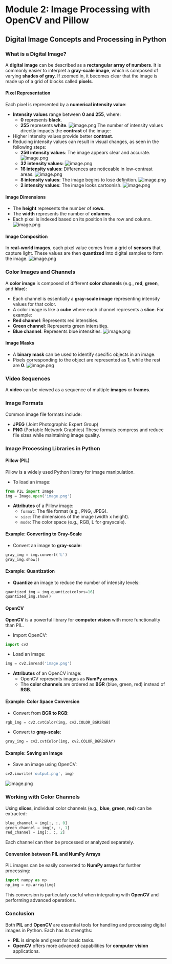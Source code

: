 

# Module 2: Image Processing with OpenCV and Pillow
## Digital Image Concepts and Processing in Python
### What is a Digital Image?
A **digital image** can be described as a **rectangular array of numbers**. It is commonly easier to interpret a **gray-scale image**, which is composed of varying **shades of gray**. If zoomed in, it becomes clear that the image is made up of a grid of blocks called **pixels**.
#### Pixel Representation
Each pixel is represented by a **numerical intensity value**:
- **Intensity values** range between **0 and 255**, where:
	- **0** represents **black**.
	- **255** represents **white**.
![image.png](https://prod-files-secure.s3.us-west-2.amazonaws.com/03e82b26-cccb-4906-bb56-adabcbdc0655/fa1bb4aa-313a-44c2-a7b3-7fa4a8432b08/image.png?X-Amz-Algorithm=AWS4-HMAC-SHA256&X-Amz-Content-Sha256=UNSIGNED-PAYLOAD&X-Amz-Credential=ASIAZI2LB466SLKUHVMX%2F20250206%2Fus-west-2%2Fs3%2Faws4_request&X-Amz-Date=20250206T171309Z&X-Amz-Expires=3600&X-Amz-Security-Token=IQoJb3JpZ2luX2VjEEkaCXVzLXdlc3QtMiJIMEYCIQCyw23XjGksMvOBA%2B17utHDZR2sFybV5oKo43MHlbPlmAIhALA9tMcARbVrDg8xrVWnGrajUk3vS8PrtvIt8LqBts6NKv8DCGIQABoMNjM3NDIzMTgzODA1IgzL7Mx645PpMuukdvwq3ANq82u8SBojKnU6Z6SmdSM3qkTKy10F4zmZqYHja5bFHMvwjwOwMMtNVXMKK7ittbm8VyVCddEq553ZGYXQ19G4%2Fmz0m2LIMk3LvG9aQptSHv0uNqtMxzb3Ut4jNR0VeZwXFZWejaiOZczM0A8PNk5LubWt8I8rfoaJPDTD2rSvTdp8r%2Fh24x8cMWOz3nSTXKcFeedvDqta5f65NX1v9%2Bg9qj5fWAwbLaiL584CAJHB0vyIbAOclyrqrIlmDvh1Dxwi0WT6g5KhyuWxw%2FJLZGBlfqdzcxShBAGE2nHG345CQWaCuRNQJk3ccWYULUBmiuYgEfmXY%2FsH8ZNF%2BFTCfyHr2k7x%2BoRaTu6E4YoDHqrrByxs0DzPWqQFOjldQrTxJkki4NyzLiwCNLvBV%2FICksnX2lJz7tY05RdgztVFG3Q0xw%2FbsfEV9ehYogPZLQVc4mOYfC6iP48kS%2F6hVY2AQX0v6UDr8sFm2C%2FIZJzzBM72z0g5Puc0SmrqslHhp0mYHXc8amsevgO2s9RFH41SQOwYX1v81SnsKOljWy0bxiwpoon9JrF4smNTsXfj5fifWLSLy07oRUXbKao5KKaSVbFBscRQwAUwLBEqqEKgSpJxMAr4SBdH6TvkFGlaPTCT0ZO9BjqkAf%2BQLbKsaZ%2FHRwgLlczET%2FVIYge%2B%2FLsItkzEsRTeZ2hTT%2BE3vtW4XfDsTd9dZrSaOSUmaISHQECp1ObpFFFR6yg%2BCzGtYDYRcYuTproG04u8v6FK61i%2BEZztxZXdAJjImTRmj7ZDzIOHdaRoNvoxP83v9CuYtWLeRwx%2FACxGyEDf0kebeJaAE69cpukrcrqFoVfmOsoW43aSrw172RZ7lZZS6KC6&X-Amz-Signature=b7d105e7dc9d9df0f79b63c5c06d5ad51019f18a6b71b7a1b2a3222731ac5d85&X-Amz-SignedHeaders=host&x-id=GetObject)
The number of intensity values directly impacts the **contrast** of the image:
- Higher intensity values provide better **contrast**.
- Reducing intensity values can result in visual changes, as seen in the following steps:
	- **256 intensity values**: The image appears clear and accurate.
![image.png](https://prod-files-secure.s3.us-west-2.amazonaws.com/03e82b26-cccb-4906-bb56-adabcbdc0655/0de7dfb4-99dc-4b87-8932-5165b3c3b775/image.png?X-Amz-Algorithm=AWS4-HMAC-SHA256&X-Amz-Content-Sha256=UNSIGNED-PAYLOAD&X-Amz-Credential=ASIAZI2LB4667I2REY5R%2F20250206%2Fus-west-2%2Fs3%2Faws4_request&X-Amz-Date=20250206T171309Z&X-Amz-Expires=3600&X-Amz-Security-Token=IQoJb3JpZ2luX2VjEEkaCXVzLXdlc3QtMiJIMEYCIQDXCB%2FHIa%2BW4p1devWapB18PiTdCShUiI3nTiwPEDTsRwIhAJRNDLsxG3FxQTXjfrHYcgvnqDpc9ZNTtyTfqPQl1M6NKv8DCGIQABoMNjM3NDIzMTgzODA1IgzFx%2BRBvtwBciQMPOgq3AN4w0jMQxPeNyNMsDEQ8p2F%2Bn5kwlzaAOSDNwK9V7ZXZt5%2Bn65PE5x3F9yOu05TCZi1C3Q6TqLT8KOy7c%2FAh9sIP4M%2FCa%2B4q6mFHl61u1tKAjcpCVebKCmiIS6Iz0%2FItjtJDG15f4KdeQ6ErTK60weGMKjmpd3ST2rc0KqhfuLQvy%2FPAnETudM9qmvsJsvl2vUuFHYgnDHfowTNZm7r1BPNIIukZU2AXpMpgRnxNGVybiaWOF80qMGOtvBdJ6I13aQtJdNFxXj53oKCMmgLylZnGgKrQjA3WdSF%2Fxful1FvE9zJ5Ubz8tGgz72OZWTkuqO23Y0xzUTEMYwM3QRwcr0kHZQY1WIFWHd6ZcOESoJRehYFmWHYckrLSl4vQWjRthmsW4Z0ql%2Bxse3GPEOUsnts18fJNiWBr0Og%2BoIANABhMLwOKUX5mYfskppU9%2BtOFn8Wg8BvFCxqii8HvrkCrIGXkd643NSw1o0PYQ4epxSNa6jdrnwBkvmyOSFX%2BTKJPmkZWhfugjWG5%2B6a4I%2BeOe6%2FiGD611cM6YH60tt8VPcfwtLkYOuDzmUYiamlJ0dPNYZ3Z2jcZyMOj0wFNXoNaVmTyoK%2FcS6AHIQTtvBfDey8PFgmwbjIKxCCDzrCGzCJ0ZO9BjqkAYNb3eSI5HK3s7jDiWXk5wvoqc8Abp66FI%2B6viDTAntwArp5u3H63YXOrzGaD6KYk%2BNGEt5oac4sPlw6VYhZTC9wDfk8%2BbVrO4MuNfr8e%2B9IQuVAiudtQqG5TGR6sGLt5T9smJIwr68Mp5gBDyHdZ8tj78CXIVy%2FXEFocIrMtHvSbzybCKPb8KsacO6C2zaPAxeWBZABwVlaSEajOM01SSyklaUM&X-Amz-Signature=607c6cab378f56008cb2f7aad8374684136f3cbeaac7205b0e38df67a018ee3f&X-Amz-SignedHeaders=host&x-id=GetObject)
	- **32 intensity values:**
![image.png](https://prod-files-secure.s3.us-west-2.amazonaws.com/03e82b26-cccb-4906-bb56-adabcbdc0655/7eb81f08-b190-4c5a-ba2b-2a498a15b2c4/image.png?X-Amz-Algorithm=AWS4-HMAC-SHA256&X-Amz-Content-Sha256=UNSIGNED-PAYLOAD&X-Amz-Credential=ASIAZI2LB4667I2REY5R%2F20250206%2Fus-west-2%2Fs3%2Faws4_request&X-Amz-Date=20250206T171309Z&X-Amz-Expires=3600&X-Amz-Security-Token=IQoJb3JpZ2luX2VjEEkaCXVzLXdlc3QtMiJIMEYCIQDXCB%2FHIa%2BW4p1devWapB18PiTdCShUiI3nTiwPEDTsRwIhAJRNDLsxG3FxQTXjfrHYcgvnqDpc9ZNTtyTfqPQl1M6NKv8DCGIQABoMNjM3NDIzMTgzODA1IgzFx%2BRBvtwBciQMPOgq3AN4w0jMQxPeNyNMsDEQ8p2F%2Bn5kwlzaAOSDNwK9V7ZXZt5%2Bn65PE5x3F9yOu05TCZi1C3Q6TqLT8KOy7c%2FAh9sIP4M%2FCa%2B4q6mFHl61u1tKAjcpCVebKCmiIS6Iz0%2FItjtJDG15f4KdeQ6ErTK60weGMKjmpd3ST2rc0KqhfuLQvy%2FPAnETudM9qmvsJsvl2vUuFHYgnDHfowTNZm7r1BPNIIukZU2AXpMpgRnxNGVybiaWOF80qMGOtvBdJ6I13aQtJdNFxXj53oKCMmgLylZnGgKrQjA3WdSF%2Fxful1FvE9zJ5Ubz8tGgz72OZWTkuqO23Y0xzUTEMYwM3QRwcr0kHZQY1WIFWHd6ZcOESoJRehYFmWHYckrLSl4vQWjRthmsW4Z0ql%2Bxse3GPEOUsnts18fJNiWBr0Og%2BoIANABhMLwOKUX5mYfskppU9%2BtOFn8Wg8BvFCxqii8HvrkCrIGXkd643NSw1o0PYQ4epxSNa6jdrnwBkvmyOSFX%2BTKJPmkZWhfugjWG5%2B6a4I%2BeOe6%2FiGD611cM6YH60tt8VPcfwtLkYOuDzmUYiamlJ0dPNYZ3Z2jcZyMOj0wFNXoNaVmTyoK%2FcS6AHIQTtvBfDey8PFgmwbjIKxCCDzrCGzCJ0ZO9BjqkAYNb3eSI5HK3s7jDiWXk5wvoqc8Abp66FI%2B6viDTAntwArp5u3H63YXOrzGaD6KYk%2BNGEt5oac4sPlw6VYhZTC9wDfk8%2BbVrO4MuNfr8e%2B9IQuVAiudtQqG5TGR6sGLt5T9smJIwr68Mp5gBDyHdZ8tj78CXIVy%2FXEFocIrMtHvSbzybCKPb8KsacO6C2zaPAxeWBZABwVlaSEajOM01SSyklaUM&X-Amz-Signature=819e5905026711516cb18b079d0863cf8ac708efb2f7fc5e0c19e8f5984e62ec&X-Amz-SignedHeaders=host&x-id=GetObject)
	- **16 intensity values**: Differences are noticeable in low-contrast areas.
![image.png](https://prod-files-secure.s3.us-west-2.amazonaws.com/03e82b26-cccb-4906-bb56-adabcbdc0655/6bf56d44-9a14-4b7b-98c2-1f00b8630f0c/image.png?X-Amz-Algorithm=AWS4-HMAC-SHA256&X-Amz-Content-Sha256=UNSIGNED-PAYLOAD&X-Amz-Credential=ASIAZI2LB4667I2REY5R%2F20250206%2Fus-west-2%2Fs3%2Faws4_request&X-Amz-Date=20250206T171309Z&X-Amz-Expires=3600&X-Amz-Security-Token=IQoJb3JpZ2luX2VjEEkaCXVzLXdlc3QtMiJIMEYCIQDXCB%2FHIa%2BW4p1devWapB18PiTdCShUiI3nTiwPEDTsRwIhAJRNDLsxG3FxQTXjfrHYcgvnqDpc9ZNTtyTfqPQl1M6NKv8DCGIQABoMNjM3NDIzMTgzODA1IgzFx%2BRBvtwBciQMPOgq3AN4w0jMQxPeNyNMsDEQ8p2F%2Bn5kwlzaAOSDNwK9V7ZXZt5%2Bn65PE5x3F9yOu05TCZi1C3Q6TqLT8KOy7c%2FAh9sIP4M%2FCa%2B4q6mFHl61u1tKAjcpCVebKCmiIS6Iz0%2FItjtJDG15f4KdeQ6ErTK60weGMKjmpd3ST2rc0KqhfuLQvy%2FPAnETudM9qmvsJsvl2vUuFHYgnDHfowTNZm7r1BPNIIukZU2AXpMpgRnxNGVybiaWOF80qMGOtvBdJ6I13aQtJdNFxXj53oKCMmgLylZnGgKrQjA3WdSF%2Fxful1FvE9zJ5Ubz8tGgz72OZWTkuqO23Y0xzUTEMYwM3QRwcr0kHZQY1WIFWHd6ZcOESoJRehYFmWHYckrLSl4vQWjRthmsW4Z0ql%2Bxse3GPEOUsnts18fJNiWBr0Og%2BoIANABhMLwOKUX5mYfskppU9%2BtOFn8Wg8BvFCxqii8HvrkCrIGXkd643NSw1o0PYQ4epxSNa6jdrnwBkvmyOSFX%2BTKJPmkZWhfugjWG5%2B6a4I%2BeOe6%2FiGD611cM6YH60tt8VPcfwtLkYOuDzmUYiamlJ0dPNYZ3Z2jcZyMOj0wFNXoNaVmTyoK%2FcS6AHIQTtvBfDey8PFgmwbjIKxCCDzrCGzCJ0ZO9BjqkAYNb3eSI5HK3s7jDiWXk5wvoqc8Abp66FI%2B6viDTAntwArp5u3H63YXOrzGaD6KYk%2BNGEt5oac4sPlw6VYhZTC9wDfk8%2BbVrO4MuNfr8e%2B9IQuVAiudtQqG5TGR6sGLt5T9smJIwr68Mp5gBDyHdZ8tj78CXIVy%2FXEFocIrMtHvSbzybCKPb8KsacO6C2zaPAxeWBZABwVlaSEajOM01SSyklaUM&X-Amz-Signature=f295f33507624d2a30c1b5cfbb5d5703e89d3add14d707e6e0b688a74f5b5ece&X-Amz-SignedHeaders=host&x-id=GetObject)
	- **8 intensity values**: The image begins to lose definition.
![image.png](https://prod-files-secure.s3.us-west-2.amazonaws.com/03e82b26-cccb-4906-bb56-adabcbdc0655/cca05878-ca1a-43e0-8bec-1d146756f9ae/image.png?X-Amz-Algorithm=AWS4-HMAC-SHA256&X-Amz-Content-Sha256=UNSIGNED-PAYLOAD&X-Amz-Credential=ASIAZI2LB4667I2REY5R%2F20250206%2Fus-west-2%2Fs3%2Faws4_request&X-Amz-Date=20250206T171309Z&X-Amz-Expires=3600&X-Amz-Security-Token=IQoJb3JpZ2luX2VjEEkaCXVzLXdlc3QtMiJIMEYCIQDXCB%2FHIa%2BW4p1devWapB18PiTdCShUiI3nTiwPEDTsRwIhAJRNDLsxG3FxQTXjfrHYcgvnqDpc9ZNTtyTfqPQl1M6NKv8DCGIQABoMNjM3NDIzMTgzODA1IgzFx%2BRBvtwBciQMPOgq3AN4w0jMQxPeNyNMsDEQ8p2F%2Bn5kwlzaAOSDNwK9V7ZXZt5%2Bn65PE5x3F9yOu05TCZi1C3Q6TqLT8KOy7c%2FAh9sIP4M%2FCa%2B4q6mFHl61u1tKAjcpCVebKCmiIS6Iz0%2FItjtJDG15f4KdeQ6ErTK60weGMKjmpd3ST2rc0KqhfuLQvy%2FPAnETudM9qmvsJsvl2vUuFHYgnDHfowTNZm7r1BPNIIukZU2AXpMpgRnxNGVybiaWOF80qMGOtvBdJ6I13aQtJdNFxXj53oKCMmgLylZnGgKrQjA3WdSF%2Fxful1FvE9zJ5Ubz8tGgz72OZWTkuqO23Y0xzUTEMYwM3QRwcr0kHZQY1WIFWHd6ZcOESoJRehYFmWHYckrLSl4vQWjRthmsW4Z0ql%2Bxse3GPEOUsnts18fJNiWBr0Og%2BoIANABhMLwOKUX5mYfskppU9%2BtOFn8Wg8BvFCxqii8HvrkCrIGXkd643NSw1o0PYQ4epxSNa6jdrnwBkvmyOSFX%2BTKJPmkZWhfugjWG5%2B6a4I%2BeOe6%2FiGD611cM6YH60tt8VPcfwtLkYOuDzmUYiamlJ0dPNYZ3Z2jcZyMOj0wFNXoNaVmTyoK%2FcS6AHIQTtvBfDey8PFgmwbjIKxCCDzrCGzCJ0ZO9BjqkAYNb3eSI5HK3s7jDiWXk5wvoqc8Abp66FI%2B6viDTAntwArp5u3H63YXOrzGaD6KYk%2BNGEt5oac4sPlw6VYhZTC9wDfk8%2BbVrO4MuNfr8e%2B9IQuVAiudtQqG5TGR6sGLt5T9smJIwr68Mp5gBDyHdZ8tj78CXIVy%2FXEFocIrMtHvSbzybCKPb8KsacO6C2zaPAxeWBZABwVlaSEajOM01SSyklaUM&X-Amz-Signature=4492c15ae3d2508a9c249fec8a71d4cefec824a0711110bf75d2e764d505e41c&X-Amz-SignedHeaders=host&x-id=GetObject)
	- **2 intensity values**: The image looks cartoonish.
![image.png](https://prod-files-secure.s3.us-west-2.amazonaws.com/03e82b26-cccb-4906-bb56-adabcbdc0655/12da64d7-6b97-44e0-bc2c-52b9c47ce212/image.png?X-Amz-Algorithm=AWS4-HMAC-SHA256&X-Amz-Content-Sha256=UNSIGNED-PAYLOAD&X-Amz-Credential=ASIAZI2LB4667I2REY5R%2F20250206%2Fus-west-2%2Fs3%2Faws4_request&X-Amz-Date=20250206T171309Z&X-Amz-Expires=3600&X-Amz-Security-Token=IQoJb3JpZ2luX2VjEEkaCXVzLXdlc3QtMiJIMEYCIQDXCB%2FHIa%2BW4p1devWapB18PiTdCShUiI3nTiwPEDTsRwIhAJRNDLsxG3FxQTXjfrHYcgvnqDpc9ZNTtyTfqPQl1M6NKv8DCGIQABoMNjM3NDIzMTgzODA1IgzFx%2BRBvtwBciQMPOgq3AN4w0jMQxPeNyNMsDEQ8p2F%2Bn5kwlzaAOSDNwK9V7ZXZt5%2Bn65PE5x3F9yOu05TCZi1C3Q6TqLT8KOy7c%2FAh9sIP4M%2FCa%2B4q6mFHl61u1tKAjcpCVebKCmiIS6Iz0%2FItjtJDG15f4KdeQ6ErTK60weGMKjmpd3ST2rc0KqhfuLQvy%2FPAnETudM9qmvsJsvl2vUuFHYgnDHfowTNZm7r1BPNIIukZU2AXpMpgRnxNGVybiaWOF80qMGOtvBdJ6I13aQtJdNFxXj53oKCMmgLylZnGgKrQjA3WdSF%2Fxful1FvE9zJ5Ubz8tGgz72OZWTkuqO23Y0xzUTEMYwM3QRwcr0kHZQY1WIFWHd6ZcOESoJRehYFmWHYckrLSl4vQWjRthmsW4Z0ql%2Bxse3GPEOUsnts18fJNiWBr0Og%2BoIANABhMLwOKUX5mYfskppU9%2BtOFn8Wg8BvFCxqii8HvrkCrIGXkd643NSw1o0PYQ4epxSNa6jdrnwBkvmyOSFX%2BTKJPmkZWhfugjWG5%2B6a4I%2BeOe6%2FiGD611cM6YH60tt8VPcfwtLkYOuDzmUYiamlJ0dPNYZ3Z2jcZyMOj0wFNXoNaVmTyoK%2FcS6AHIQTtvBfDey8PFgmwbjIKxCCDzrCGzCJ0ZO9BjqkAYNb3eSI5HK3s7jDiWXk5wvoqc8Abp66FI%2B6viDTAntwArp5u3H63YXOrzGaD6KYk%2BNGEt5oac4sPlw6VYhZTC9wDfk8%2BbVrO4MuNfr8e%2B9IQuVAiudtQqG5TGR6sGLt5T9smJIwr68Mp5gBDyHdZ8tj78CXIVy%2FXEFocIrMtHvSbzybCKPb8KsacO6C2zaPAxeWBZABwVlaSEajOM01SSyklaUM&X-Amz-Signature=587fbfc2c4e82e32cc8fe41bcfc8d4e64f4811680646854942704f590042c049&X-Amz-SignedHeaders=host&x-id=GetObject)
#### Image Dimensions
- The **height** represents the number of **rows**.
- The **width** represents the number of **columns**.
- Each pixel is indexed based on its position in the row and column.
![image.png](https://prod-files-secure.s3.us-west-2.amazonaws.com/03e82b26-cccb-4906-bb56-adabcbdc0655/ff056335-e79e-4491-b508-30cd45b6c194/image.png?X-Amz-Algorithm=AWS4-HMAC-SHA256&X-Amz-Content-Sha256=UNSIGNED-PAYLOAD&X-Amz-Credential=ASIAZI2LB466SLKUHVMX%2F20250206%2Fus-west-2%2Fs3%2Faws4_request&X-Amz-Date=20250206T171309Z&X-Amz-Expires=3600&X-Amz-Security-Token=IQoJb3JpZ2luX2VjEEkaCXVzLXdlc3QtMiJIMEYCIQCyw23XjGksMvOBA%2B17utHDZR2sFybV5oKo43MHlbPlmAIhALA9tMcARbVrDg8xrVWnGrajUk3vS8PrtvIt8LqBts6NKv8DCGIQABoMNjM3NDIzMTgzODA1IgzL7Mx645PpMuukdvwq3ANq82u8SBojKnU6Z6SmdSM3qkTKy10F4zmZqYHja5bFHMvwjwOwMMtNVXMKK7ittbm8VyVCddEq553ZGYXQ19G4%2Fmz0m2LIMk3LvG9aQptSHv0uNqtMxzb3Ut4jNR0VeZwXFZWejaiOZczM0A8PNk5LubWt8I8rfoaJPDTD2rSvTdp8r%2Fh24x8cMWOz3nSTXKcFeedvDqta5f65NX1v9%2Bg9qj5fWAwbLaiL584CAJHB0vyIbAOclyrqrIlmDvh1Dxwi0WT6g5KhyuWxw%2FJLZGBlfqdzcxShBAGE2nHG345CQWaCuRNQJk3ccWYULUBmiuYgEfmXY%2FsH8ZNF%2BFTCfyHr2k7x%2BoRaTu6E4YoDHqrrByxs0DzPWqQFOjldQrTxJkki4NyzLiwCNLvBV%2FICksnX2lJz7tY05RdgztVFG3Q0xw%2FbsfEV9ehYogPZLQVc4mOYfC6iP48kS%2F6hVY2AQX0v6UDr8sFm2C%2FIZJzzBM72z0g5Puc0SmrqslHhp0mYHXc8amsevgO2s9RFH41SQOwYX1v81SnsKOljWy0bxiwpoon9JrF4smNTsXfj5fifWLSLy07oRUXbKao5KKaSVbFBscRQwAUwLBEqqEKgSpJxMAr4SBdH6TvkFGlaPTCT0ZO9BjqkAf%2BQLbKsaZ%2FHRwgLlczET%2FVIYge%2B%2FLsItkzEsRTeZ2hTT%2BE3vtW4XfDsTd9dZrSaOSUmaISHQECp1ObpFFFR6yg%2BCzGtYDYRcYuTproG04u8v6FK61i%2BEZztxZXdAJjImTRmj7ZDzIOHdaRoNvoxP83v9CuYtWLeRwx%2FACxGyEDf0kebeJaAE69cpukrcrqFoVfmOsoW43aSrw172RZ7lZZS6KC6&X-Amz-Signature=ddd34c964e5bc291cfd63332a22d53e479ebd74e687b3fa89adeda3fd3724ccf&X-Amz-SignedHeaders=host&x-id=GetObject)
#### Image Composition
In **real-world images**, each pixel value comes from a grid of **sensors** that capture light. These values are then **quantized** into digital samples to form the image.
![image.png](https://prod-files-secure.s3.us-west-2.amazonaws.com/03e82b26-cccb-4906-bb56-adabcbdc0655/0c721ea0-409b-4d32-b630-a00d6f170d18/image.png?X-Amz-Algorithm=AWS4-HMAC-SHA256&X-Amz-Content-Sha256=UNSIGNED-PAYLOAD&X-Amz-Credential=ASIAZI2LB466SLKUHVMX%2F20250206%2Fus-west-2%2Fs3%2Faws4_request&X-Amz-Date=20250206T171309Z&X-Amz-Expires=3600&X-Amz-Security-Token=IQoJb3JpZ2luX2VjEEkaCXVzLXdlc3QtMiJIMEYCIQCyw23XjGksMvOBA%2B17utHDZR2sFybV5oKo43MHlbPlmAIhALA9tMcARbVrDg8xrVWnGrajUk3vS8PrtvIt8LqBts6NKv8DCGIQABoMNjM3NDIzMTgzODA1IgzL7Mx645PpMuukdvwq3ANq82u8SBojKnU6Z6SmdSM3qkTKy10F4zmZqYHja5bFHMvwjwOwMMtNVXMKK7ittbm8VyVCddEq553ZGYXQ19G4%2Fmz0m2LIMk3LvG9aQptSHv0uNqtMxzb3Ut4jNR0VeZwXFZWejaiOZczM0A8PNk5LubWt8I8rfoaJPDTD2rSvTdp8r%2Fh24x8cMWOz3nSTXKcFeedvDqta5f65NX1v9%2Bg9qj5fWAwbLaiL584CAJHB0vyIbAOclyrqrIlmDvh1Dxwi0WT6g5KhyuWxw%2FJLZGBlfqdzcxShBAGE2nHG345CQWaCuRNQJk3ccWYULUBmiuYgEfmXY%2FsH8ZNF%2BFTCfyHr2k7x%2BoRaTu6E4YoDHqrrByxs0DzPWqQFOjldQrTxJkki4NyzLiwCNLvBV%2FICksnX2lJz7tY05RdgztVFG3Q0xw%2FbsfEV9ehYogPZLQVc4mOYfC6iP48kS%2F6hVY2AQX0v6UDr8sFm2C%2FIZJzzBM72z0g5Puc0SmrqslHhp0mYHXc8amsevgO2s9RFH41SQOwYX1v81SnsKOljWy0bxiwpoon9JrF4smNTsXfj5fifWLSLy07oRUXbKao5KKaSVbFBscRQwAUwLBEqqEKgSpJxMAr4SBdH6TvkFGlaPTCT0ZO9BjqkAf%2BQLbKsaZ%2FHRwgLlczET%2FVIYge%2B%2FLsItkzEsRTeZ2hTT%2BE3vtW4XfDsTd9dZrSaOSUmaISHQECp1ObpFFFR6yg%2BCzGtYDYRcYuTproG04u8v6FK61i%2BEZztxZXdAJjImTRmj7ZDzIOHdaRoNvoxP83v9CuYtWLeRwx%2FACxGyEDf0kebeJaAE69cpukrcrqFoVfmOsoW43aSrw172RZ7lZZS6KC6&X-Amz-Signature=ae0a55a4e19a579bc00fe39ba47e3eb787c1014d2a80afb876a9f8d201bd6934&X-Amz-SignedHeaders=host&x-id=GetObject)
### Color Images and Channels
A **color image** is composed of different **color channels** (e.g., **red**, **green**, and **blue**):
- Each channel is essentially a **gray-scale image** representing intensity values for that color.
- A color image is like a **cube** where each channel represents a **slice**.
For example:
- **Red channel**: Represents red intensities.
- **Green channel**: Represents green intensities.
- **Blue channel**: Represents blue intensities.
![image.png](https://prod-files-secure.s3.us-west-2.amazonaws.com/03e82b26-cccb-4906-bb56-adabcbdc0655/c0cc17c9-842f-413f-82e8-f3f44278cf74/image.png?X-Amz-Algorithm=AWS4-HMAC-SHA256&X-Amz-Content-Sha256=UNSIGNED-PAYLOAD&X-Amz-Credential=ASIAZI2LB466SLKUHVMX%2F20250206%2Fus-west-2%2Fs3%2Faws4_request&X-Amz-Date=20250206T171309Z&X-Amz-Expires=3600&X-Amz-Security-Token=IQoJb3JpZ2luX2VjEEkaCXVzLXdlc3QtMiJIMEYCIQCyw23XjGksMvOBA%2B17utHDZR2sFybV5oKo43MHlbPlmAIhALA9tMcARbVrDg8xrVWnGrajUk3vS8PrtvIt8LqBts6NKv8DCGIQABoMNjM3NDIzMTgzODA1IgzL7Mx645PpMuukdvwq3ANq82u8SBojKnU6Z6SmdSM3qkTKy10F4zmZqYHja5bFHMvwjwOwMMtNVXMKK7ittbm8VyVCddEq553ZGYXQ19G4%2Fmz0m2LIMk3LvG9aQptSHv0uNqtMxzb3Ut4jNR0VeZwXFZWejaiOZczM0A8PNk5LubWt8I8rfoaJPDTD2rSvTdp8r%2Fh24x8cMWOz3nSTXKcFeedvDqta5f65NX1v9%2Bg9qj5fWAwbLaiL584CAJHB0vyIbAOclyrqrIlmDvh1Dxwi0WT6g5KhyuWxw%2FJLZGBlfqdzcxShBAGE2nHG345CQWaCuRNQJk3ccWYULUBmiuYgEfmXY%2FsH8ZNF%2BFTCfyHr2k7x%2BoRaTu6E4YoDHqrrByxs0DzPWqQFOjldQrTxJkki4NyzLiwCNLvBV%2FICksnX2lJz7tY05RdgztVFG3Q0xw%2FbsfEV9ehYogPZLQVc4mOYfC6iP48kS%2F6hVY2AQX0v6UDr8sFm2C%2FIZJzzBM72z0g5Puc0SmrqslHhp0mYHXc8amsevgO2s9RFH41SQOwYX1v81SnsKOljWy0bxiwpoon9JrF4smNTsXfj5fifWLSLy07oRUXbKao5KKaSVbFBscRQwAUwLBEqqEKgSpJxMAr4SBdH6TvkFGlaPTCT0ZO9BjqkAf%2BQLbKsaZ%2FHRwgLlczET%2FVIYge%2B%2FLsItkzEsRTeZ2hTT%2BE3vtW4XfDsTd9dZrSaOSUmaISHQECp1ObpFFFR6yg%2BCzGtYDYRcYuTproG04u8v6FK61i%2BEZztxZXdAJjImTRmj7ZDzIOHdaRoNvoxP83v9CuYtWLeRwx%2FACxGyEDf0kebeJaAE69cpukrcrqFoVfmOsoW43aSrw172RZ7lZZS6KC6&X-Amz-Signature=ca7f2b0aa4bd001be35404feabf1f2408e498cb9099acd8fa28fa42b245d1c6a&X-Amz-SignedHeaders=host&x-id=GetObject)
#### Image Masks
- A **binary mask** can be used to identify specific objects in an image.
- Pixels corresponding to the object are represented as **1**, while the rest are **0**.
![image.png](https://prod-files-secure.s3.us-west-2.amazonaws.com/03e82b26-cccb-4906-bb56-adabcbdc0655/667eab4d-d19d-4618-81d0-663b6beb002c/image.png?X-Amz-Algorithm=AWS4-HMAC-SHA256&X-Amz-Content-Sha256=UNSIGNED-PAYLOAD&X-Amz-Credential=ASIAZI2LB466SLKUHVMX%2F20250206%2Fus-west-2%2Fs3%2Faws4_request&X-Amz-Date=20250206T171309Z&X-Amz-Expires=3600&X-Amz-Security-Token=IQoJb3JpZ2luX2VjEEkaCXVzLXdlc3QtMiJIMEYCIQCyw23XjGksMvOBA%2B17utHDZR2sFybV5oKo43MHlbPlmAIhALA9tMcARbVrDg8xrVWnGrajUk3vS8PrtvIt8LqBts6NKv8DCGIQABoMNjM3NDIzMTgzODA1IgzL7Mx645PpMuukdvwq3ANq82u8SBojKnU6Z6SmdSM3qkTKy10F4zmZqYHja5bFHMvwjwOwMMtNVXMKK7ittbm8VyVCddEq553ZGYXQ19G4%2Fmz0m2LIMk3LvG9aQptSHv0uNqtMxzb3Ut4jNR0VeZwXFZWejaiOZczM0A8PNk5LubWt8I8rfoaJPDTD2rSvTdp8r%2Fh24x8cMWOz3nSTXKcFeedvDqta5f65NX1v9%2Bg9qj5fWAwbLaiL584CAJHB0vyIbAOclyrqrIlmDvh1Dxwi0WT6g5KhyuWxw%2FJLZGBlfqdzcxShBAGE2nHG345CQWaCuRNQJk3ccWYULUBmiuYgEfmXY%2FsH8ZNF%2BFTCfyHr2k7x%2BoRaTu6E4YoDHqrrByxs0DzPWqQFOjldQrTxJkki4NyzLiwCNLvBV%2FICksnX2lJz7tY05RdgztVFG3Q0xw%2FbsfEV9ehYogPZLQVc4mOYfC6iP48kS%2F6hVY2AQX0v6UDr8sFm2C%2FIZJzzBM72z0g5Puc0SmrqslHhp0mYHXc8amsevgO2s9RFH41SQOwYX1v81SnsKOljWy0bxiwpoon9JrF4smNTsXfj5fifWLSLy07oRUXbKao5KKaSVbFBscRQwAUwLBEqqEKgSpJxMAr4SBdH6TvkFGlaPTCT0ZO9BjqkAf%2BQLbKsaZ%2FHRwgLlczET%2FVIYge%2B%2FLsItkzEsRTeZ2hTT%2BE3vtW4XfDsTd9dZrSaOSUmaISHQECp1ObpFFFR6yg%2BCzGtYDYRcYuTproG04u8v6FK61i%2BEZztxZXdAJjImTRmj7ZDzIOHdaRoNvoxP83v9CuYtWLeRwx%2FACxGyEDf0kebeJaAE69cpukrcrqFoVfmOsoW43aSrw172RZ7lZZS6KC6&X-Amz-Signature=f243d4c6ef30b73e6f2f637151b148a6a9c79c08f62603088b7b2b319be754d2&X-Amz-SignedHeaders=host&x-id=GetObject)
### Video Sequences
A **video** can be viewed as a sequence of multiple **images** or **frames**.
### Image Formats
Common image file formats include:
- **JPEG** (Joint Photographic Expert Group)
- **PNG** (Portable Network Graphics)
These formats compress and reduce file sizes while maintaining image quality.
### Image Processing Libraries in Python
#### Pillow (PIL)
Pillow is a widely used Python library for image manipulation.
- To load an image:
```python
from PIL import Image
img = Image.open('image.png')
```
- **Attributes** of a Pillow image:
	- `format`: The file format (e.g., PNG, JPEG).
	- `size`: The dimensions of the image (width x height).
	- `mode`: The color space (e.g., RGB, L for grayscale).
#### Example: Converting to Gray-Scale
- Convert an image to **gray-scale**:
```python
gray_img = img.convert('L')
gray_img.show()
```
#### Example: Quantization
- **Quantize** an image to reduce the number of intensity levels:
```python
quantized_img = img.quantize(colors=16)
quantized_img.show()
```
#### OpenCV
**OpenCV** is a powerful library for **computer vision** with more functionality than PIL.
- Import OpenCV:
```python
import cv2
```
- Load an image:
```python
img = cv2.imread('image.png')
```
- **Attributes** of an OpenCV image:
	- OpenCV represents images as **NumPy arrays**.
	- The **color channels** are ordered as **BGR** (blue, green, red) instead of **RGB**.
#### Example: Color Space Conversion
- Convert from **BGR to RGB**:
```python
rgb_img = cv2.cvtColor(img, cv2.COLOR_BGR2RGB)
```
- Convert to **gray-scale**:
```python
gray_img = cv2.cvtColor(img, cv2.COLOR_BGR2GRAY)
```
#### Example: Saving an Image
- Save an image using OpenCV:
```python
cv2.imwrite('output.png', img)
```
![image.png](https://prod-files-secure.s3.us-west-2.amazonaws.com/03e82b26-cccb-4906-bb56-adabcbdc0655/25fcc977-54ea-484c-997e-9b6bd016f347/image.png?X-Amz-Algorithm=AWS4-HMAC-SHA256&X-Amz-Content-Sha256=UNSIGNED-PAYLOAD&X-Amz-Credential=ASIAZI2LB466SLKUHVMX%2F20250206%2Fus-west-2%2Fs3%2Faws4_request&X-Amz-Date=20250206T171309Z&X-Amz-Expires=3600&X-Amz-Security-Token=IQoJb3JpZ2luX2VjEEkaCXVzLXdlc3QtMiJIMEYCIQCyw23XjGksMvOBA%2B17utHDZR2sFybV5oKo43MHlbPlmAIhALA9tMcARbVrDg8xrVWnGrajUk3vS8PrtvIt8LqBts6NKv8DCGIQABoMNjM3NDIzMTgzODA1IgzL7Mx645PpMuukdvwq3ANq82u8SBojKnU6Z6SmdSM3qkTKy10F4zmZqYHja5bFHMvwjwOwMMtNVXMKK7ittbm8VyVCddEq553ZGYXQ19G4%2Fmz0m2LIMk3LvG9aQptSHv0uNqtMxzb3Ut4jNR0VeZwXFZWejaiOZczM0A8PNk5LubWt8I8rfoaJPDTD2rSvTdp8r%2Fh24x8cMWOz3nSTXKcFeedvDqta5f65NX1v9%2Bg9qj5fWAwbLaiL584CAJHB0vyIbAOclyrqrIlmDvh1Dxwi0WT6g5KhyuWxw%2FJLZGBlfqdzcxShBAGE2nHG345CQWaCuRNQJk3ccWYULUBmiuYgEfmXY%2FsH8ZNF%2BFTCfyHr2k7x%2BoRaTu6E4YoDHqrrByxs0DzPWqQFOjldQrTxJkki4NyzLiwCNLvBV%2FICksnX2lJz7tY05RdgztVFG3Q0xw%2FbsfEV9ehYogPZLQVc4mOYfC6iP48kS%2F6hVY2AQX0v6UDr8sFm2C%2FIZJzzBM72z0g5Puc0SmrqslHhp0mYHXc8amsevgO2s9RFH41SQOwYX1v81SnsKOljWy0bxiwpoon9JrF4smNTsXfj5fifWLSLy07oRUXbKao5KKaSVbFBscRQwAUwLBEqqEKgSpJxMAr4SBdH6TvkFGlaPTCT0ZO9BjqkAf%2BQLbKsaZ%2FHRwgLlczET%2FVIYge%2B%2FLsItkzEsRTeZ2hTT%2BE3vtW4XfDsTd9dZrSaOSUmaISHQECp1ObpFFFR6yg%2BCzGtYDYRcYuTproG04u8v6FK61i%2BEZztxZXdAJjImTRmj7ZDzIOHdaRoNvoxP83v9CuYtWLeRwx%2FACxGyEDf0kebeJaAE69cpukrcrqFoVfmOsoW43aSrw172RZ7lZZS6KC6&X-Amz-Signature=12391f4a8395bb6dc4be5a72bdaa0553cddbeff735224523e65b093c3a1ab61b&X-Amz-SignedHeaders=host&x-id=GetObject)
### Working with Color Channels
Using **slices**, individual color channels (e.g., **blue**, **green**, **red**) can be extracted:
```python
blue_channel = img[:, :, 0]
green_channel = img[:, :, 1]
red_channel = img[:, :, 2]
```
Each channel can then be processed or analyzed separately.
#### Conversion between PIL and NumPy Arrays
PIL images can be easily converted to **NumPy arrays** for further processing:
```python
import numpy as np
np_img = np.array(img)
```
This conversion is particularly useful when integrating with **OpenCV** and performing advanced operations.
### Conclusion
Both **PIL** and **OpenCV** are essential tools for handling and processing digital images in Python. Each has its strengths:
- **PIL** is simple and great for basic tasks.
- **OpenCV** offers more advanced capabilities for **computer vision** applications.
___


